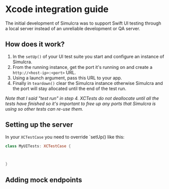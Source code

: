 
# Xcode integration guide

The initial development of Simulcra was to support Swift UI testing through a local server instead of an unreliable development or QA server.

## How does it work?

1. In the `setUp()` of your UI test suite you start and configure an instance of Simulcra.
2. From the running instance, get the port it's running on and create a `http://<host-ip>:<port>` URL.
3. Using a launch argument, pass this URL to your app. 
4. Finally in `teardown()` clear the Simulcra instance otherwise Simulcra and the port will stay allocated until the end of the test run. 

*Note that I said "test run" in step 4. XCTests do not deallocate until all the tests have finished so it's important to free up any ports that Simulcra is using so other tests can re-use them.*

## Setting up the server

In your `XCTestCase` you need to override `setUp() like this:

```swift
class MyUITests: XCTestCase {

    

}
```

## Adding mock endpoints



